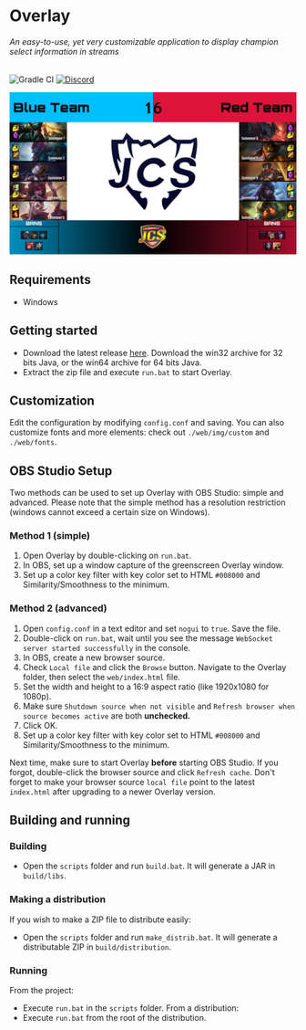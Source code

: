 # Overlay
###### An easy-to-use, yet very customizable application to display champion select information in streams
![Gradle CI](https://github.com/piorrro33/overlay/workflows/Gradle%20CI/badge.svg?branch=master "Gradle CI")
[![Discord](https://img.shields.io/discord/767052010604199936?color=738ad6&label=Discord+%28click+to+join%29&logo=discord&logoColor=white&style=flat "Discord")](https://discord.gg/A4q3QEZA9H)

![Screenshot](img/overlay_screenshot.png "Screenshot")

## Requirements
- Windows

## Getting started
- Download the latest release [here](https://github.com/piorrro33/overlay/releases/latest). Download the win32 archive for 32 bits Java, or the win64 archive for 64 bits Java.
- Extract the zip file and execute `run.bat` to start Overlay.

## Customization
Edit the configuration by modifying `config.conf` and saving.
You can also customize fonts and more elements: check out `./web/img/custom` and `./web/fonts`.

## OBS Studio Setup
Two methods can be used to set up Overlay with OBS Studio: simple and advanced.
Please note that the simple method has a resolution restriction (windows cannot exceed a certain size on Windows).
### Method 1 (simple)
1. Open Overlay by double-clicking on `run.bat`.
2. In OBS, set up a window capture of the greenscreen Overlay window.
3. Set up a color key filter with key color set to HTML `#008000` and Similarity/Smoothness to the minimum.
### Method 2 (advanced)
1. Open `config.conf` in a text editor and set `nogui` to `true`. Save the file.
2. Double-click on `run.bat`, wait until you see the message `WebSocket server started successfully` in the console.
3. In OBS, create a new browser source.
4. Check `Local file` and click the `Browse` button. Navigate to the Overlay folder, then select the `web/index.html` file.
5. Set the width and height to a 16:9 aspect ratio (like 1920x1080 for 1080p).
6. Make sure `Shutdown source when not visible` and `Refresh browser when source becomes active` are both **unchecked.**
7. Click OK.
8. Set up a color key filter with key color set to HTML `#008000` and Similarity/Smoothness to the minimum.

Next time, make sure to start Overlay **before** starting OBS Studio. If you forgot, double-click the browser source and click `Refresh cache`.
Don't forget to make your browser source `local file` point to the latest `index.html` after upgrading to a newer Overlay version.

## Building and running
### Building
- Open the `scripts` folder and run `build.bat`. It will generate a JAR in `build/libs`.
### Making a distribution
If you wish to make a ZIP file to distribute easily:
- Open the `scripts` folder and run `make_distrib.bat`. It will generate a distributable ZIP in `build/distribution`.
### Running
From the project:
- Execute `run.bat` in the `scripts` folder.
From a distribution:
- Execute `run.bat` from the root of the distribution.
